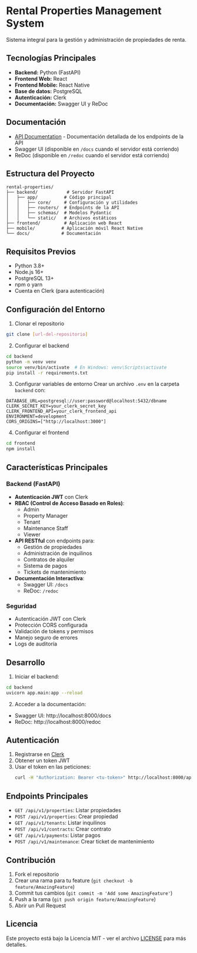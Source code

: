 # Rental Properties Management System

Sistema integral para la gestión y administración de propiedades de renta.

## Tecnologías Principales

- **Backend:** Python (FastAPI)
- **Frontend Web:** React
- **Frontend Mobile:** React Native
- **Base de datos:** PostgreSQL
- **Autenticación:** Clerk
- **Documentación:** Swagger UI y ReDoc

## Documentación

- [API Documentation](docs/api.md) - Documentación detallada de los endpoints de la API
- Swagger UI (disponible en `/docs` cuando el servidor está corriendo)
- ReDoc (disponible en `/redoc` cuando el servidor está corriendo)

## Estructura del Proyecto

```
rental-properties/
├── backend/           # Servidor FastAPI
│   ├── app/          # Código principal
│   │   ├── core/     # Configuración y utilidades
│   │   ├── routers/  # Endpoints de la API
│   │   ├── schemas/  # Modelos Pydantic
│   │   └── static/   # Archivos estáticos
├── frontend/         # Aplicación web React
├── mobile/          # Aplicación móvil React Native
└── docs/            # Documentación
```

## Requisitos Previos

- Python 3.8+
- Node.js 16+
- PostgreSQL 13+
- npm o yarn
- Cuenta en Clerk (para autenticación)

## Configuración del Entorno

1. Clonar el repositorio
```bash
git clone [url-del-repositorio]
```

2. Configurar el backend
```bash
cd backend
python -m venv venv
source venv/bin/activate  # En Windows: venv\Scripts\activate
pip install -r requirements.txt
```

3. Configurar variables de entorno
Crear un archivo `.env` en la carpeta `backend` con:
```env
DATABASE_URL=postgresql://user:password@localhost:5432/dbname
CLERK_SECRET_KEY=your_clerk_secret_key
CLERK_FRONTEND_API=your_clerk_frontend_api
ENVIRONMENT=development
CORS_ORIGINS=["http://localhost:3000"]
```

4. Configurar el frontend
```bash
cd frontend
npm install
```

## Características Principales

### Backend (FastAPI)
- **Autenticación JWT** con Clerk
- **RBAC (Control de Acceso Basado en Roles)**:
  - Admin
  - Property Manager
  - Tenant
  - Maintenance Staff
  - Viewer
- **API RESTful** con endpoints para:
  - Gestión de propiedades
  - Administración de inquilinos
  - Contratos de alquiler
  - Sistema de pagos
  - Tickets de mantenimiento
- **Documentación Interactiva**:
  - Swagger UI: `/docs`
  - ReDoc: `/redoc`

### Seguridad
- Autenticación JWT con Clerk
- Protección CORS configurada
- Validación de tokens y permisos
- Manejo seguro de errores
- Logs de auditoría

## Desarrollo

1. Iniciar el backend:
```bash
cd backend
uvicorn app.main:app --reload
```

2. Acceder a la documentación:
- Swagger UI: http://localhost:8000/docs
- ReDoc: http://localhost:8000/redoc

## Autenticación

1. Registrarse en [Clerk](https://clerk.dev)
2. Obtener un token JWT
3. Usar el token en las peticiones:
   ```bash
   curl -H "Authorization: Bearer <tu-token>" http://localhost:8000/api/v1/properties
   ```

## Endpoints Principales

- `GET /api/v1/properties`: Listar propiedades
- `POST /api/v1/properties`: Crear propiedad
- `GET /api/v1/tenants`: Listar inquilinos
- `POST /api/v1/contracts`: Crear contrato
- `GET /api/v1/payments`: Listar pagos
- `POST /api/v1/maintenance`: Crear ticket de mantenimiento

## Contribución

1. Fork el repositorio
2. Crear una rama para tu feature (`git checkout -b feature/AmazingFeature`)
3. Commit tus cambios (`git commit -m 'Add some AmazingFeature'`)
4. Push a la rama (`git push origin feature/AmazingFeature`)
5. Abrir un Pull Request

## Licencia

Este proyecto está bajo la Licencia MIT - ver el archivo [LICENSE](LICENSE) para más detalles.
